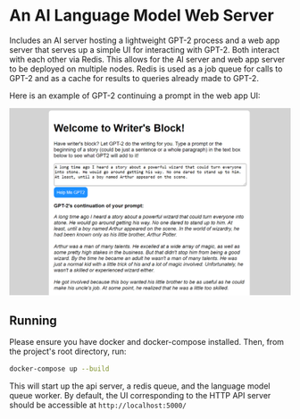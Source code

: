 # An AI Language Model Web Server

Includes an AI server hosting a lightweight GPT-2 process and a web app server that serves up a simple UI for interacting with GPT-2. Both interact with each other via Redis. This allows for the AI server and web app server to be deployed on multiple nodes. Redis is used as a job queue for calls to GPT-2 and as a cache for results to queries already made to GPT-2.

Here is an example of GPT-2 continuing a prompt in the web app UI:

![Entering a one paragraph example story prompt and seeing GPT-2's result in the web app UI](./assets/ui-example.png)

## Running

Please ensure you have docker and docker-compose installed. Then, from the project's root directory, run:

```sh
docker-compose up --build
```

This will start up the api server, a redis queue, and the language model queue worker. By default, the UI corresponding to the HTTP API server should be accessible at `http://localhost:5000/`
